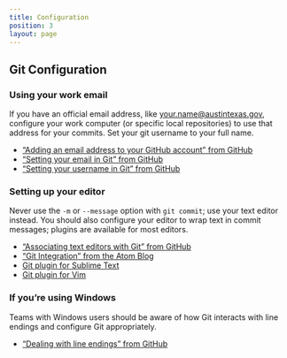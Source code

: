 ```yaml
---
title: Configuration
position: 3
layout: page
---
```


## Git Configuration

### Using your work email

If you have an official email address, like your.name@austintexas.gov, configure your work computer (or specific local repositories) to use that address for your commits. Set your git username to your full name.

* [“Adding an email address to your GitHub account” from GitHub](https://help.github.com/articles/adding-an-email-address-to-your-github-account/)
* [“Setting your email in Git” from GitHub](https://help.github.com/articles/setting-your-email-in-git/)
* [“Setting your username in Git” from GitHub](https://help.github.com/articles/setting-your-username-in-git/)

### Setting up your editor

Never use the `-m` or `--message` option with `git commit`; use your text editor instead. You should also configure your editor to wrap text in commit messages; plugins are available for most editors.

* [“Associating text editors with Git” from GitHub](https://help.github.com/articles/associating-text-editors-with-git/)
* [“Git Integration” from the Atom Blog](http://blog.atom.io/2014/03/13/git-integration.html)
* [Git plugin for Sublime Text](https://github.com/kemayo/sublime-text-git)
* [Git plugin for Vim](https://github.com/tpope/vim-git)

### If you’re using Windows

Teams with Windows users should be aware of how Git interacts with line endings and configure Git appropriately.

* [“Dealing with line endings” from GitHub](https://help.github.com/articles/dealing-with-line-endings/)
